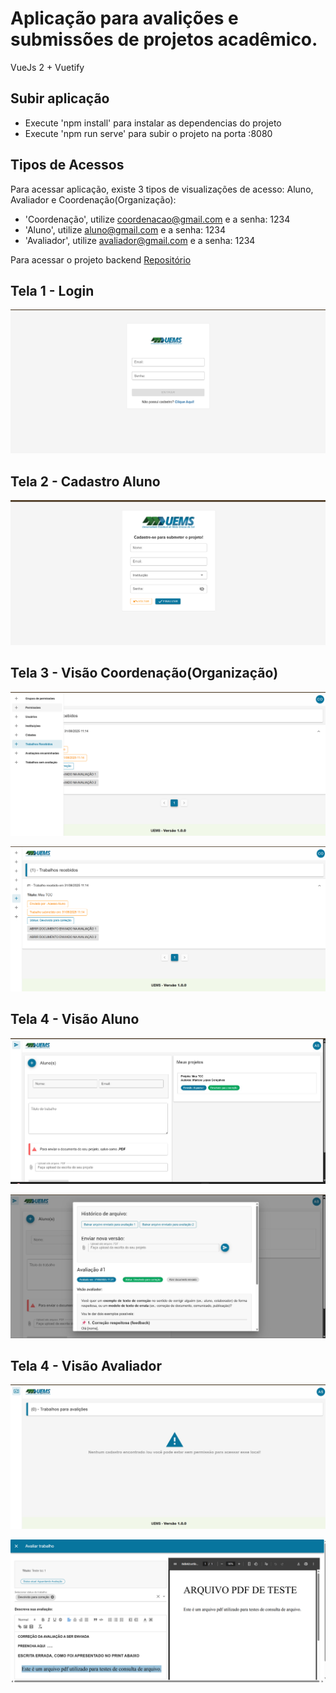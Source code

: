 # Aplicação para avalições e submissões de projetos acadêmico.

VueJs 2 + Vuetify

## Subir aplicação
 - Execute 'npm install' para instalar as dependencias do projeto
 - Execute 'npm run serve' para subir o projeto na porta :8080    

## Tipos de Acessos

Para acessar aplicação, existe 3 tipos de visualizações de acesso: Aluno, Avaliador e Coordenação(Organização):

- 'Coordenação',  utilize coordenacao@gmail.com e a senha: 1234
- 'Aluno',  utilize aluno@gmail.com e a senha: 1234
- 'Avaliador',  utilize avaliador@gmail.com e a senha: 1234

Para acessar o projeto backend <a href="https://github.com/marcosggoncalves/api-educar">Repositório</a>

 ## Tela 1 - Login
![Painel da Aplicação - TELA 1](https://github.com/marcosggoncalves/web-educar/blob/master/prints/Login.png)

 ## Tela 2 - Cadastro Aluno
![Painel da Aplicação - TELA 1](https://github.com/marcosggoncalves/web-educar/blob/master/prints/Cadastro.png)

 ## Tela 3 - Visão Coordenação(Organização)
![Painel da Aplicação - TELA 1](https://github.com/marcosggoncalves/web-educar/blob/master/prints/Coordenacao%20Menu.png)

![Painel da Aplicação - TELA 1](https://github.com/marcosggoncalves/web-educar/blob/master/prints/Coordenacao.png)

 ## Tela 4 - Visão Aluno
![Painel da Aplicação - TELA 1](https://github.com/marcosggoncalves/web-educar/blob/master/prints/Aluno.jpg)

![Painel da Aplicação - TELA 2](https://github.com/marcosggoncalves/web-educar/blob/master/prints/Aluno%20Revisao.jpg)

 ## Tela 4 - Visão Avaliador
![Painel da Aplicação - TELA 1](https://github.com/marcosggoncalves/web-educar/blob/master/prints/Avaliador.jpg)

![Painel da Aplicação - TELA 2](https://github.com/marcosggoncalves/web-educar/blob/master/prints/Avaliador%20Avaliacao.png)